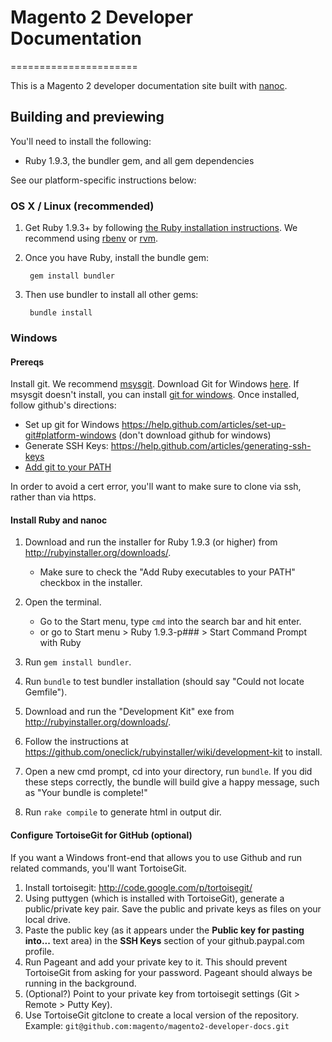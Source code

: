 # Magento 2 Developer Documentation
======================

This is a Magento 2 developer documentation site built with [nanoc](http://nanoc.ws/).

## Building and previewing

You'll need to install the following:

* Ruby 1.9.3, the bundler gem, and all gem dependencies

See our platform-specific instructions below:

### OS X / Linux (recommended)

1. Get Ruby 1.9.3+ by following [the Ruby installation instructions](http://www.ruby-lang.org/en/downloads/). We recommend using [rbenv](https://github.com/sstephenson/rbenv) or [rvm](https://rvm.io).

2. Once you have Ruby, install the bundle gem:

        gem install bundler

3. Then use bundler to install all other gems:

        bundle install
 
### Windows

#### Prereqs

Install git. We recommend [msysgit](http://msysgit.github.com/). Download Git for Windows [here](http://git-scm.com/download/win). 
If msysgit doesn't install, you can install [git for windows](http://code.google.com/p/msysgit/downloads/list?q=full+installer+official+git).
Once installed, follow github's directions:

* Set up git for Windows https://help.github.com/articles/set-up-git#platform-windows (don't download github for windows)
* Generate SSH Keys: https://help.github.com/articles/generating-ssh-keys
* [Add git to your PATH](http://blog.countableset.ch/2012/06/07/adding-git-to-windows-7-path/)

In order to avoid a cert error, you'll want to make sure to clone via ssh, rather than via https.

#### Install Ruby and nanoc

1. Download and run the installer for Ruby 1.9.3 (or higher) from http://rubyinstaller.org/downloads/.
    * Make sure to check the "Add Ruby executables to your PATH" checkbox in the installer.

1. Open the terminal.  
    * Go to the Start menu, type `cmd` into the search bar and hit enter.
    * or go to Start menu > Ruby 1.9.3-p### > Start Command Prompt with Ruby

1. Run `gem install bundler`.

1. Run `bundle` to test bundler installation (should say "Could not locate Gemfile"). 

1. Download and run the "Development Kit" exe from http://rubyinstaller.org/downloads/.

1. Follow the instructions at https://github.com/oneclick/rubyinstaller/wiki/development-kit to install.

1. Open a new cmd prompt, cd into your directory, run `bundle`.  If you did these steps correctly, the bundle will build give a happy message, such as "Your bundle is complete!"

1. Run `rake compile` to generate html in output dir.

#### Configure TortoiseGit for GitHub (optional)
If you want a Windows front-end that allows you to use Github and run related commands, you'll want TortoiseGit.

1.   Install tortoisegit:
http://code.google.com/p/tortoisegit/
1.   Using puttygen (which is installed with TortoiseGit), generate a public/private key pair. Save the public and private keys as files on your local drive.
1.  Paste the public key (as it appears under the **Public key for pasting into...** text area) in the **SSH Keys** section of your github.paypal.com profile.
1. Run Pageant and add your private key to it. This should prevent TortoiseGit from asking for your password. Pageant should always be running in the background.
1.	(Optional?) Point to your private key from tortoisegit settings (Git > Remote > Putty Key).
1.	Use TortoiseGit gitclone to create a local version of the repository. Example:
`git@github.com:magento/magento2-developer-docs.git`

